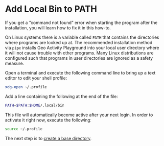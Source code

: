 # Add Local Bin to PATH

If you get a “command not found” error when starting the program after the installation, you will learn how to fix it in this how-to.

On Linux systems there is a variable called `PATH` that contains the directories where programs are looked up at. The recommended installation method via `pipx` installs Geo Activity Playground into your local user directory where it will not cause trouble with other programs. Many Linux distributions are configured such that programs in user directories are ignored as a safety measure.

Open a terminal and execute the following command line to bring up a text editor to edit your shell profile:

```bash
xdg-open ~/.profile
```

Add a line containing the following at the end of the file:

```bash
PATH=$PATH:$HOME/.local/bin
```

This file will automatically become active after your next login. In order to activate it right now, execute the following:

```bash
source ~/.profile
```

The next step is to [create a base directory](create-a-base-directory.md).